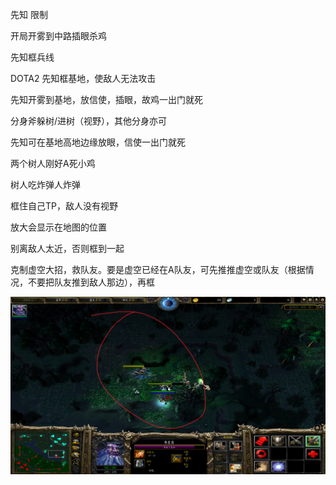 先知	限制

开局开雾到中路插眼杀鸡

先知框兵线

DOTA2 先知框基地，使敌人无法攻击

先知开雾到基地，放信使，插眼，故鸡一出门就死

分身斧躲树/进树（视野），其他分身亦可

先知可在基地高地边缘放眼，信使一出门就死

两个树人刚好A死小鸡

树人吃炸弹人炸弹

框住自己TP，敌人没有视野

放大会显示在地图的位置

别离敌人太近，否则框到一起

克制虚空大招，救队友。要是虚空已经在A队友，可先推推虚空或队友（根据情况，不要把队友推到敌人那边），再框

<img src="./img/打野位置.png" alt="先知打野位置" style="zoom: 50%;" align="left" />
